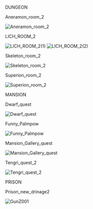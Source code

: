 DUNGEON

Aneramon_room_2

![Aneramon_room_2](https://github.com/MusiaNH/Gunz-The-Duel-stuff/assets/141134435/cac1623b-3e25-4194-8269-9ee5455d7ddd)

LICH_ROOM_2

![LICH_ROOM_2(1)](https://github.com/MusiaNH/Gunz-The-Duel-stuff/assets/141134435/90c98674-9552-495d-bfbf-f8f814dfc3b8)
![LICH_ROOM_2(2)](https://github.com/MusiaNH/Gunz-The-Duel-stuff/assets/141134435/b9f08efe-24f5-4dc7-a64e-b2207f5542d5)

Skeleton_room_2

![Skeleton_room_2](https://github.com/MusiaNH/Gunz-The-Duel-stuff/assets/141134435/56826de9-ce2a-4756-8273-27eeaaf6868b)

Superion_room_2

![Superion_room_2](https://github.com/MusiaNH/Gunz-The-Duel-stuff/assets/141134435/8f667e42-ff6b-4139-9ef0-bdafe8eaa9b6)

MANSION

Dwarf_quest

![Dwarf_quest](https://github.com/MusiaNH/Gunz-The-Duel-stuff/assets/141134435/a8fc4bc2-1daf-4a86-a98c-2b284541e4c7)

Funny_Palmpow

![Funny_Palmpow](https://github.com/MusiaNH/Gunz-The-Duel-stuff/assets/141134435/2aca04e1-a0af-413a-8d23-4a50bbed72ef)

Mansion_Gallery_quest

![Mansion_Gallery_quest](https://github.com/MusiaNH/Gunz-The-Duel-stuff/assets/141134435/99d97200-c4f4-41a1-b4d2-370f593d558b)

Tengri_quest_2

![Tengri_quest_2](https://github.com/MusiaNH/Gunz-The-Duel-stuff/assets/141134435/f3a9c67a-4ad9-4893-a025-2065c871728a)

PRISON 

Prison_new_drinage2

![GunZ001](https://github.com/MusiaNH/Gunz-The-Duel-stuff/assets/141134435/a984fdd4-b947-460a-8373-04d4b55595c8)

